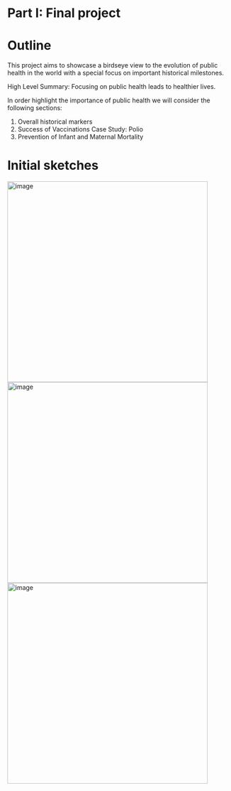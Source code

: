 # Part I: Final project

# Outline

This project aims to showcase a birdseye view to the evolution of public health in the world with a special focus on important historical milestones. 

High Level Summary: Focusing on public health leads to healthier lives. 

In order highlight the importance of public health we will consider the following sections:

1. Overall historical markers
2. Success of Vaccinations Case Study: Polio
3. Prevention of Infant and Maternal Mortality 

# Initial sketches

<img width="452" alt="image" src="https://user-images.githubusercontent.com/113000842/192429836-6e9e9be3-4730-4167-b3ae-5a379cd0ee20.png">

<img width="452" alt="image" src="https://user-images.githubusercontent.com/113000842/192432628-2045502a-4796-4141-bb3b-f65db6713f22.png">

<img width="452" alt="image" src="https://user-images.githubusercontent.com/113000842/192432760-c0af6ebb-87ee-4a64-8ce7-67f39bced1e2.png">



